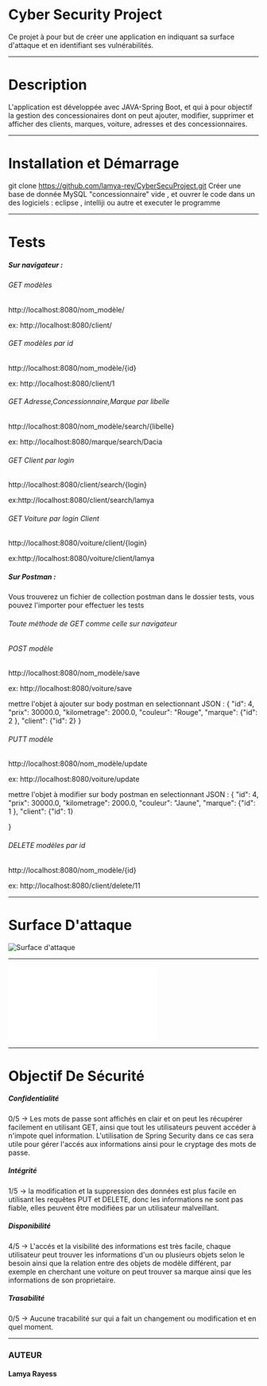 #  Cyber Security Project
Ce projet à pour but de créer une application en indiquant sa surface d'attaque et en identifiant ses vulnérabilités.
***
# Description
L'application est développée avec JAVA-Spring Boot, et qui à pour objectif la gestion des concessionaires dont on peut ajouter, modifier, supprimer et afficher des clients, marques, voiture, adresses et des concessionnaires.
***
# Installation et Démarrage
git clone https://github.com/lamya-rey/CyberSecuProject.git 
Créer une base de donnée MySQL "concessionnaire" vide , et ouvrer le code dans un des logiciels : eclipse , intelliji ou autre et executer le programme   

***
# Tests
##### Sur navigateur :

###### GET modèles
http://localhost:8080/nom_modèle/

ex: http://localhost:8080/client/


###### GET modèles par id
http://localhost:8080/nom_modèle/{id}

ex: http://localhost:8080/client/1


###### GET  Adresse,Concessionnaire,Marque par libelle
http://localhost:8080/nom_modèle/search/{libelle}

ex: http://localhost:8080/marque/search/Dacia


###### GET Client par login
http://localhost:8080/client/search/{login}

ex:http://localhost:8080/client/search/lamya


###### GET Voiture par login Client
http://localhost:8080/voiture/client/{login}

ex:http://localhost:8080/voiture/client/lamya

##### Sur Postman :

Vous trouverez un fichier de collection postman dans le dossier tests, vous pouvez l'importer pour effectuer les tests 

###### Toute méthode de GET comme celle sur navigateur

###### POST modèle
http://localhost:8080/nom_modèle/save

ex: http://localhost:8080/voiture/save

 mettre l'objet à ajouter sur body postman en selectionnant JSON : {
    "id": 4,
    "prix": 30000.0,
    "kilometrage": 2000.0,
    "couleur": "Rouge",
    "marque": {"id": 2 },
    "client": {"id": 2}
}


###### PUTT modèle
http://localhost:8080/nom_modèle/update

ex: http://localhost:8080/voiture/update

 mettre l'objet à modifier sur body postman en selectionnant JSON : {
    "id": 4,
    "prix": 30000.0,
    "kilometrage": 2000.0,
    "couleur": "Jaune",
    "marque": {"id": 1 },
    "client": {"id": 1} 
   
}


###### DELETE modèles par id
http://localhost:8080/nom_modèle/{id}

ex: http://localhost:8080/client/delete/11
***
# Surface D'attaque
![Surface d'attaque](../master/Concessionnaire_mermaidjs.png)
***
![Sécurité](../master/sécurité.pdf)
***
# Objectif De Sécurité

##### Confidentialité 
0/5 -> Les mots de passe sont affichés en clair  et on peut les récupérer facilement en utilisant GET, ainsi que tout les utilisateurs peuvent accéder à n'impote quel information. L'utilisation de Spring Security dans ce cas sera utile pour gérer l'accés aux informations ainsi pour le cryptage des mots de passe. 

##### Intégrité
1/5 -> la modification et la suppression des données est plus facile en utilisant les requêtes PUT et DELETE, donc les informations ne sont pas fiable, elles peuvent être modifiées par un utilisateur malveillant.

##### Disponibilité 
4/5 -> L'accés et la visibilité des informations est très facile, chaque utilisateur peut trouver les informations d'un ou plusieurs objets selon le besoin ainsi que la relation entre des objets de modèle différent, par exemple en cherchant une voiture on peut trouver sa marque ainsi que les informations de son proprietaire.

##### Trasabilité 
0/5 -> Aucune tracabilité sur qui a fait un changement ou modification et en quel moment.
***
### AUTEUR
#### Lamya Rayess 
